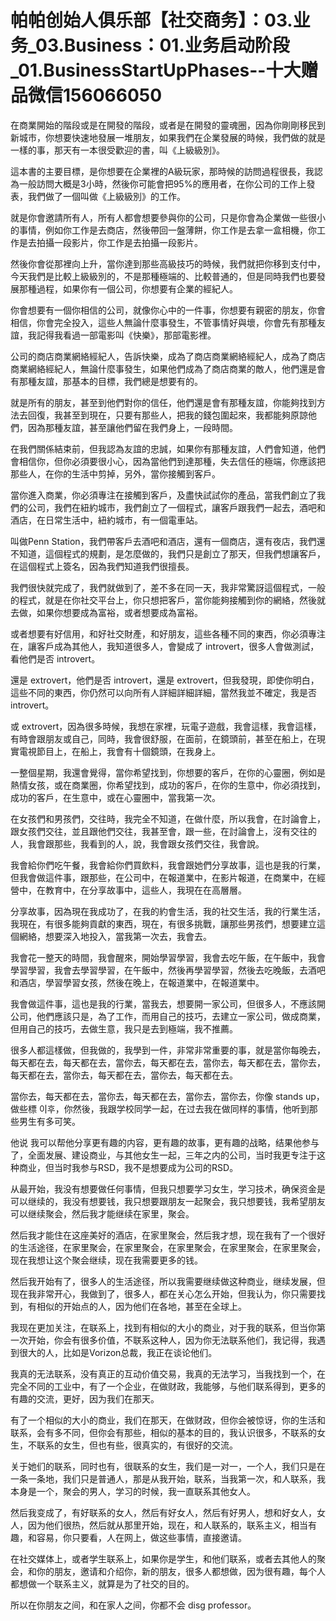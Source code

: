 # 帕帕创始人俱乐部【社交商务】：03.业务_03.Business：01.业务启动阶段_01.BusinessStartUpPhases--十大赠品微信156066050

在商業開始的階段或是在開發的階段，或者是在開發的靈魂圈，因為你剛剛移民到新城市，你想要快速地發展一堆朋友，如果我們在企業發展的時候，我們做的就是一樣的事，那天有一本很受歡迎的書，叫《上級級別》。

這本書的主要目標，是你想要在企業裡的A級玩家，那時候的訪問過程很長，我認為一般訪問大概是3小時，然後你可能會把95%的應用者，在你公司的工作上發表，我們做了一個叫做《上級級別》的工作。

就是你會邀請所有人，所有人都會想要參與你的公司，只是你會為企業做一些很小的事情，例如你工作是去商店，然後帶回一盤薄餅，你工作是去拿一盒相機，你工作是去拍攝一段影片，你工作是去拍攝一段影片。

然後你會從那裡向上升，當你達到那些高級技巧的時候，我們就把你移到支付中，今天我們是比較上級級別的，不是那種極端的、比較普通的，但是同時我們也要發展那種過程，如果你有一個公司，你想要有企業的經紀人。

你會想要有一個你相信的公司，就像你心中的一件事，你想要有親密的朋友，你會相信，你會完全投入，這些人無論什麼事發生，不管事情好與壞，你會先有那種友誼，我記得我看過一部電影叫《快樂》，那部電影裡。

公司的商店商業網絡經紀人，告訴快樂，成為了商店商業網絡經紀人，成為了商店商業網絡經紀人，無論什麼事發生，如果他們成為了商店商業的敵人，他們還是會有那種友誼，那基本的目標，我們總是想要有的。

就是所有的朋友，甚至到他們對你的信任，他們還是會有那種友誼，你能夠找到方法去回復，我甚至到現在，只要有那些人，把我的錢包圍起來，我都能夠原諒他們，因為那種友誼，甚至讓他們留在我們身上，一段時間。

在我們關係結束前，但我認為友誼的忠誠，如果你有那種友誼，人們會知道，他們會相信你，但你必須要很小心，因為當他們到達那種，失去信任的極端，你應該把那些人，在你的生活中剪掉，另外，當你接觸到客戶。

當你進入商業，你必須專注在接觸到客戶，及盡快試試你的產品，當我們創立了我們的公司，我們在紐約城市，我們創立了一個程式，讓客戶跟我們一起去，酒吧和酒店，在日常生活中，紐約城市，有一個電車站。

叫做Penn Station，我們帶客戶去酒吧和酒店，還有一個商店，還有夜店，我們還不知道，這個程式的規劃，是怎麼做的，我們只是創立了那天，但我們想讓客戶，在這個程式上簽名，因為我們知道我們很擅長。

我們很快就完成了，我們就做到了，差不多在同一天，我非常驚訝這個程式，一般的程式，就是在你社交平台上，你只想把客戶，當你能夠接觸到你的網絡，然後就去做，如果你想要成為富裕，或者想要成為富裕。

或者想要有好信用，和好社交財產，和好朋友，這些各種不同的東西，你必須專注在，讓客戶成為其他人，我知道很多人，會變成了 introvert，很多人會做測試，看他們是否 introvert。

還是 extrovert，他們是否 introvert，還是 extrovert，但我發現，即使你明白，這些不同的東西，你仍然可以向所有人詳細詳細詳細，當然我並不確定，我是否 introvert。

或 extrovert，因為很多時候，我想在家裡，玩電子遊戲，我會這樣，我會這樣，有時會跟朋友或自己，同時，我會很舒服，在面前，在鏡頭前，甚至在船上，在現實電視節目上，在船上，我會有十個鏡頭，在我身上。

一整個星期，我還會覺得，當你希望找到，你想要的客戶，在你的心靈圈，例如是熱情女孩，或在商業圈，你希望找到，成功的客戶，在你的生意中，你必須找到，成功的客戶，在生意中，或在心靈圈中，當我第一次。

在女孩們和男孩們，交往時，我完全不知道，在做什麼，所以我會，在討論會上，跟女孩們交往，並且跟他們交往，我甚至會，跟一些，在討論會上，沒有交往的人，我會跟那些，我看到的人，說，我會跟女孩們交往，我會說。

我會給你們吃午餐，我會給你們買飲料，我會跟她們分享故事，這也是我的行業，但我會做這件事，跟那些，在公司中，在報道業中，在影片報道，在商業中，在經營中，在教育中，在分享故事中，這些人，我現在在高層層。

分享故事，因為現在我成功了，在我的約會生活，我的社交生活，我的行業生活，我現在，有很多能夠貢獻的東西，現在，有很多挑戰，讓那些男孩們，想要建立這個網絡，想要深入地投入，當我第一次去，我會去。

我會花一整天的時間，我會醒來，開始學習學習，我會去吃午飯，在午飯中，我會學習學習，我會去學習學習，在午飯中，然後再學習學習，然後去吃晚飯，去酒吧和酒店，學習學習女孩，然後在晚上，在報道業中，在報道業中。

我會做這件事，這也是我的行業，當我去，想要開一家公司，但很多人，不應該開公司，他們應該只是，為了工作，而用自己的技巧，去建立一家公司，做成商業，但用自己的技巧，去做生意，我只是去到極端，我不推薦。

很多人都這樣做，但我做的，我學到一件，非常非常重要的事，就是當你每晚去，每天都在去，每天都在去，當你去，每天都在去，當你去，每天都在去，當你去，每天都在去，當你去，每天都在去，當你去，每天都在去。

當你去，每天都在去，當你去，每天都在去，當你去，當你去，你像 stands up，做些標 이후，你然後，我跟学校同学一起，在过去我在做同样的事情，他听到那些男生有多可笑。

他说 我可以帮他分享更有趣的内容，更有趣的故事，更有趣的战略，结果他参与了，全面发展、建设商业，与其他女生一起，三年之内的公司，当时我更专注于这种商业，但当时我参与RSD，我不是想要成为公司的RSD。

从最开始，我没有想要做任何事情，但我只想要学习女生，学习技术，确保资金是可以继续的，我没有想要钱，我只想要跟朋友一起聚会，我只想要钱，我希望朋友可以继续聚会，然后我才能继续在家里，聚会。

然后我才能住在这座美好的酒店，在家里聚会，然后我才想，现在我有了一个很好的生活途径，在家里聚会，在家里聚会，在家里聚会，在家里聚会，在家里聚会，现在我想让这个聚会继续，现在我需要更多的钱。

然后我开始有了，很多人的生活途径，所以我需要继续做这种商业，继续发展，但现在我非常开心，我做到了，很多人，都在关心怎么开始，但我认为，你只需要找到，有相似的开始点的人，因为他们在各地，甚至在全球上。

我现在更加关注，在联系上，找到有相似的大小的商业，对于我的联系，但当你第一次开始，你会有很多价值，不联系这种人，因为你无法联系他们，我记得，我遇到很大的人，比如是Vorizon总裁，我正在谈论他们。

我真的无法联系，没有真正的互动价值交易，我真的无法学习，当我找到一个，在完全不同的工业中，有了一个企业，在做财政，我能够，与他们联系得到，更多的有趣的交流，更好，因为我们在那天。

有了一个相似的大小的商业，我们在那天，在做财政，但你会被惊讶，你的生活和联系，会有多不同，但你会有那些，相似的基本的目的，我认识很多，不联系的女生，不联系的女生，但也有些，很真实的，有很好的交流。

关于她们的联系，同时也有，很联系的女生，我们是一对一，一个人，我们只是在一条一条地，我们只是普通人，那是从我开始，联系，当我第一次，和人联系，我本身是一个，聚会的男人，学习的时候，我一直联系其他女人。

然后我变成了，有好联系的女人，然后有好女人，然后有好男人，想和好女人，女人，因为他们很热，然后就从那里开始，现在，和人联系的，联系主义，相当有趣，和容易，你只要看，人在网上，做这些事情，直接邀请。

在社交媒体上，或者学生联系上，如果你是学生，和他们联系，或者去其他人的聚会，和你的朋友，邀请和介绍你，新的朋友，很多人都想做，因为很有趣，每个人都想做一个联系主义，就算是为了社交的目的。

所以在你朋友之间，和在家人之间，你都不会 disg professor。